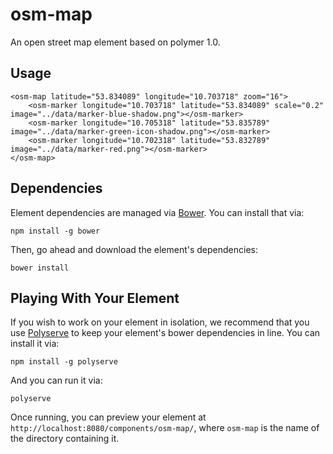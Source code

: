 # osm-map

An open street map element based on polymer 1.0.

## Usage

	<osm-map latitude="53.834089" longitude="10.703718" zoom="16">
		<osm-marker longitude="10.703718" latitude="53.834089" scale="0.2" image="../data/marker-blue-shadow.png"></osm-marker>
		<osm-marker longitude="10.705318" latitude="53.835789" image="../data/marker-green-icon-shadow.png"></osm-marker>
		<osm-marker longitude="10.702318" latitude="53.832789" image="../data/marker-red.png"></osm-marker>
	</osm-map>

## Dependencies

Element dependencies are managed via [Bower](http://bower.io/). You can
install that via:

    npm install -g bower

Then, go ahead and download the element's dependencies:

    bower install


## Playing With Your Element

If you wish to work on your element in isolation, we recommend that you use
[Polyserve](https://github.com/PolymerLabs/polyserve) to keep your element's
bower dependencies in line. You can install it via:

    npm install -g polyserve

And you can run it via:

    polyserve

Once running, you can preview your element at
`http://localhost:8080/components/osm-map/`, where `osm-map` is the name of the directory containing it.
